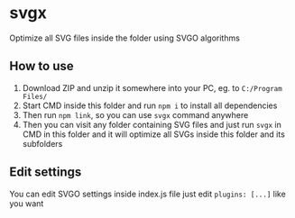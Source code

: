 # svgx
Optimize all SVG files inside the folder using SVGO algorithms

## How to use
1. Download ZIP and unzip it somewhere into your PC, eg. to `C:/Program Files/`
2. Start CMD inside this folder and run `npm i` to install all dependencies
3. Then run `npm link`, so you can use `svgx` command anywhere
4. Then you can visit any folder containing SVG files and just run `svgx` in CMD in this folder and it will optimize all SVGs inside this folder and its subfolders

## Edit settings
You can edit SVGO settings inside index.js file just edit `plugins: [...]` like you want
